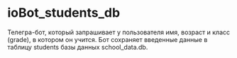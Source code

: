 # ioBot_students_db
Телегра-бот, который запрашивает у пользователя имя, возраст и класс (grade), в котором он учится. Бот сохраняет введенные данные в таблицу students базы данных school_data.db.

